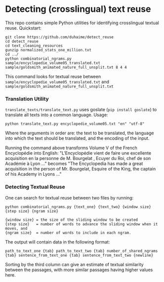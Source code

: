 # Detecting (crosslingual) text reuse

This repo contains simple Python utilities for identifying crosslingual textual reuse. Quickstart:

<pre><code>git clone https://github.com/duhaime/detect_reuse 
cd detect_reuse 
cd text_cleaning_resources
gunzip normalized_stats_one_million.txt
cd ../
python combinatorial_ngrams.py sample/encyclopedie_volume05_translated.txt sample/goldsmith_animated_nature_full_unsplit.txt 8 4 4</code></pre>

This command looks for textual reuse between `sample/encyclopedie_volume05_translated.txt` and `sample/goldsmith_animated_nature_full_unsplit.txt`

### Translation Utility

`translate_texts/translate_text.py` uses goslate (`pip install goslate`) to translate all texts into a common language. Usage:

`python translate_text.py encyclopedie_volume05.txt "en" "utf-8"`

Where the arguments in order are: the text to be translated, the language into which the text should be translated, and the encoding of the input. 

Running the command above transforms Volume V of the French Encyclopédie into English: "L'Encyclopédie vient de faire une excellente acquisition en la personne de M. Bourgelat , Ecuyer du Roi, chef de son Académie à Lyon ..." becomes "The Encyclopedia has made a great acquisition in the person of Mr. Bourgelat, Esquire of the King, the captain of his Academy in Lyons ..."

### Detecting Textual Reuse

One can search for textual reuse between two files by running:

`python combinatorial_ngrams.py {text_one} {text_two} {window size} {step size} {ngram size}`

<pre><code>{window size} = the size of the sliding window to be created
{step size}   = number of words to advance the sliding window when it moves, and 
{ngram size}  = number of words to include in each ngram.</code></pre>

The output will contain data in the following format:

`path_to_text_one {tab} path_to_text_two {tab} number_of_shared_ngrams {tab} sentence_from_text_one {tab} sentence_from_text_two {newline}`

Sorting by the third column can give an estimate of textual similarity between the passages, with more similar passages having higher values here. 
